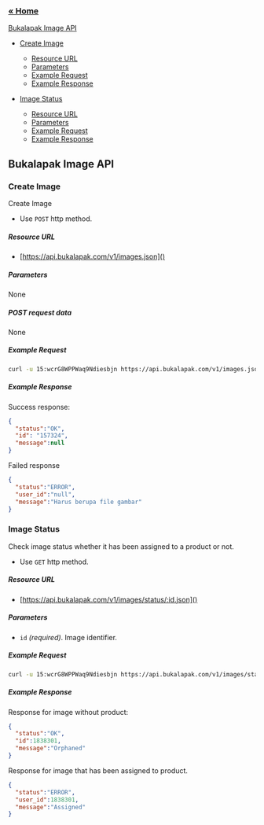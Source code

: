 ### [&laquo; Home](README.md)

[Bukalapak Image API](#bukalapak-image-api)
- [Create Image](#create-image)
    - [Resource URL](#resource-url)
    - [Parameters](#parameters)
    - [Example Request](#example-request)
    - [Example Response](#example-response)

- [Image Status](#image-status)
    - [Resource URL](#resource-url)
    - [Parameters](#parameters)
    - [Example Request](#example-request)
    - [Example Response](#example-response)

## Bukalapak Image API

### Create Image
Create Image
+ Use `POST` http method.

##### Resource URL
+ [https://api.bukalapak.com/v1/images.json]()

##### Parameters
None

##### POST request data
None

##### Example Request
````sh
curl -u 15:wcrG8WPPWaq9Ndiesbjn https://api.bukalapak.com/v1/images.json -F file=@product-image.png -X POST

````

##### Example Response
Success response:
````json
{
  "status":"OK",
  "id": "157324",
  "message":null
}
````

Failed response
````json
{
  "status":"ERROR",
  "user_id":"null",
  "message":"Harus berupa file gambar"
}
````

### Image Status
Check image status whether it has been assigned to a product or not.
+ Use `GET` http method.

##### Resource URL
+ [https://api.bukalapak.com/v1/images/status/:id.json]()

##### Parameters
+ `id` *(required)*. Image identifier.

##### Example Request
````sh
curl -u 15:wcrG8WPPWaq9Ndiesbjn https://api.bukalapak.com/v1/images/status/181244.json

````

##### Example Response
Response for image without product:
````json
{
  "status":"OK",
  "id":1838301,
  "message":"Orphaned"
}
````

Response for image that has been assigned to product.
````json
{
  "status":"ERROR",
  "user_id":1838301,
  "message":"Assigned"
}
````